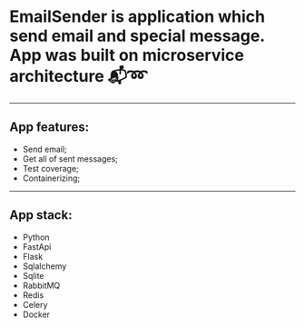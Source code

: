 # EmailSender is application which send email and special message. App was built on microservice architecture 📬​➿​
<hr>

## App features:
- Send email;
- Get all of sent messages;
- Test coverage;
- Containerizing;

<hr>

## App stack:
- Python
- FastApi
- Flask
- Sqlalchemy
- Sqlite
- RabbitMQ
- Redis
- Celery
- Docker
